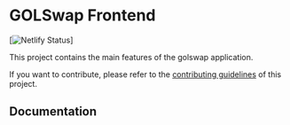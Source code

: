 # GOLSwap Frontend

[![Netlify Status](https://api.netlify.com/api/v1/badges/7bebf1a3-be7b-4165-afd1-446256acd5e3/deploy-status)]

This project contains the main features of the golswap application.

If you want to contribute, please refer to the [contributing guidelines](./CONTRIBUTING.md) of this project.

## Documentation
